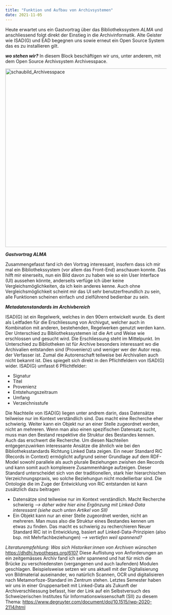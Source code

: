```yaml
---
title: "Funktion und Aufbau von Archivsystemen"
date: 2021-11-05
---
```


Heute erwartet uns ein Gastvortrag über das Bibliothekssystem *ALMA* und anschliessend folgt direkt der Einstieg in die Archivinformatik. Alte Geister wie ISAD(G) und EAD begegnen uns sowie erneut ein Open Source System das es zu installieren gilt.

***wo stehen wir?***
In diesem Block beschäftigen wir uns, unter anderem, mit dem Open Source Archivsystem Archivesspace.

<img width="557" alt="schaubild_Archivesspace" src="https://user-images.githubusercontent.com/74451681/151664414-6bf08f66-4181-4efc-b3c5-f8b11405dff0.png">

***Gastvortrag ALMA***

Zusammengefasst fand ich den Vortrag interessant, insofern dass ich mir mal ein Bibliothekssystem (vor allem das Front-End) anschauen konnte. Das hilft mir einerseits, nun ein Bild davon zu haben wie so ein User Interface (UI) aussehen könnte, anderseits verfüge ich über keine Vergleichsmöglichkeiten, da ich kein anderes kenne. Auch ohne Vergleichsmöglichkeit scheint mir das UI sehr benutzerfreundlich zu sein, alle Funktionen scheinen einfach und zielführend bedienbar zu sein. 

***Metadatenstandards im Archivbereich***

ISAD(G) ist ein Regelwerk, welches in den 90ern entwickelt wurde. Es dient als Leitfaden für die Erschliessung von Archivgut, welcher auch in Kombination mit anderen, bestehenden, Regelwerken genutzt werden kann. Der Unterschied zu Bibliothekssystemen ist die Art und Weise wie erschlossen und gesucht wird. Die Erschliessung steht im Mittelpunkt. Im Unterschied zu Bibliotheken ist für Archive besonders interessant wo die Archivalien entstanden sind (Provenienz) und weniger wer der Autor resp. der Verfasser ist. Zumal die Autorenschaft teilweise bei Archivalien auch nicht bekannt ist. Dies spiegelt sich direkt in den Pflichtfeldern von ISAD(G) wider. ISAD(G) umfasst 6 Pflichtfelder:

  - Signatur
  - Titel
  - Provenienz
  - Entstehungszeitraum
  - Umfang
  - Verzeichnisstufe

Die Nachteile von ISAD(G) liegen unter andrem darin, dass Datensätze teilweise nur im Kontext verständlich sind. Das macht eine Recherche eher schwierig. Weiter kann ein Objekt nur an einer Stelle zugeordnet werden, nicht an mehreren. Wenn man also einen spezifischen Datensatz sucht, muss man den Bestand respektive die Struktur des Bestandes kennen. Auch das erschwert die Recherche. Um diesen Nachteilen entgegenzuwirken interessante Ansätze die ähnlich wie bei den Bibliotheksstandards Richtung Linked Data zeigen. Ein neuer Standard RiC (Records in Context) ermöglicht aufgrund seiner Grundlage auf dem RDF-Model sowohl parallele als auch plurale Beziehungen zwishen den Records und kann somit auch komplexere Zusammenhänge aufzeigen. Dieser Standard unterscheidet sich von der  traditionellen, stark hier hierarchischen Verzeichnungspraxis, wo solche Beziehungun nicht modellierbar sind. Die Ontologie die im Zuge der Entwicklung von RiC entstanden ist kann zusätzlich dazu beitragen
- Datensätze sind teilweise nur im Kontext verständlich. Macht Recherche schwierig *--> daher wäre hier eine Ergänzung mit Linked-Data interessant (siehe auch unten Artikel von SII)*
- Ein Objekt kann nur an einer Stelle zugeordnet werden, nicht an mehreren. Man muss also die Struktur eines Bestandes kennen um etwas zu finden. Das macht es schwierig zu recherchieren
Neuer Standard RIC ist in Entwicklung, basiert auf Linked-Data-Prinzipien (also bsp. mit Mehrfachbeziehungen) *--> vertiefen weil spannend?*

*Literaturempfehlung: Was sich Historiker:innen von Archiven wünschen*
https://dhdhi.hypotheses.org/6107 
Diese Auflistung von Anforderungen an ein zeitgemässes Archiv fand ich sehr spannend und hat für mich die Brücke zu verschiedensten (vergangenen und auch laufenden) Modulen geschlagen. Beispielsweise setzen wir uns aktuell mit der Digitalisierung von Bildmaterial auseinander, wo natürlich Scannen, OCR und digitalisieren nach Metamorfoze-Standard im Zentrum stehen. Letztes Semester haben wir uns in einer Gruppenarbeit mit Linked-Data als Zukunft der Archiverschliessung befasst, hier der Link auf ein Selbstversuch des Schweizerischen Institutes für Informationswissenschaft (SII) zu diesem Thema: https://www.degruyter.com/document/doi/10.1515/iwp-2020-2114/html





